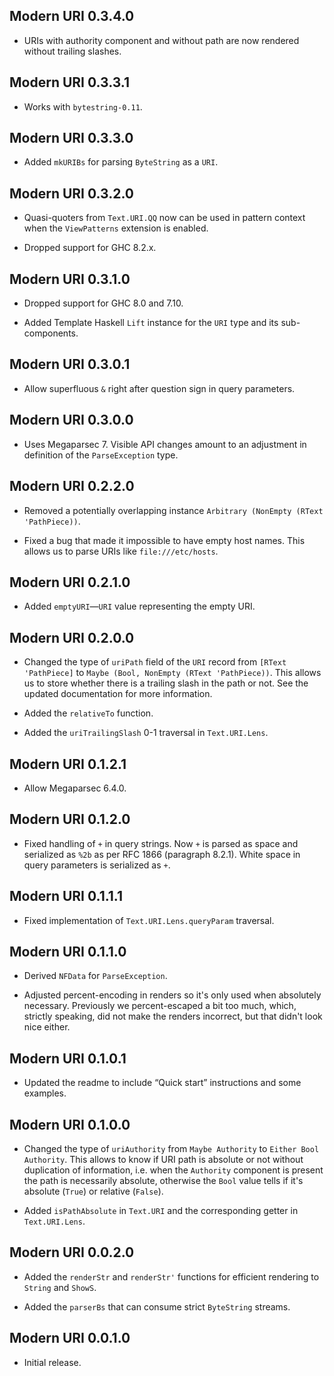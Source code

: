 ## Modern URI 0.3.4.0

* URIs with authority component and without path are now rendered without
  trailing slashes.

## Modern URI 0.3.3.1

* Works with `bytestring-0.11`.

## Modern URI 0.3.3.0

* Added `mkURIBs` for parsing `ByteString` as a `URI`.

## Modern URI 0.3.2.0

* Quasi-quoters from `Text.URI.QQ` now can be used in pattern context when
  the `ViewPatterns` extension is enabled.

* Dropped support for GHC 8.2.x.

## Modern URI 0.3.1.0

* Dropped support for GHC 8.0 and 7.10.

* Added Template Haskell `Lift` instance for the `URI` type and its
  sub-components.

## Modern URI 0.3.0.1

* Allow superfluous `&` right after question sign in query parameters.

## Modern URI 0.3.0.0

* Uses Megaparsec 7. Visible API changes amount to an adjustment in
  definition of the `ParseException` type.

## Modern URI 0.2.2.0

* Removed a potentially overlapping instance `Arbitrary (NonEmpty (RText
  'PathPiece))`.

* Fixed a bug that made it impossible to have empty host names. This allows
  us to parse URIs like `file:///etc/hosts`.

## Modern URI 0.2.1.0

* Added `emptyURI`—`URI` value representing the empty URI.

## Modern URI 0.2.0.0

* Changed the type of `uriPath` field of the `URI` record from `[RText
  'PathPiece]` to `Maybe (Bool, NonEmpty (RText 'PathPiece))`. This allows
  us to store whether there is a trailing slash in the path or not. See the
  updated documentation for more information.

* Added the `relativeTo` function.

* Added the `uriTrailingSlash` 0-1 traversal in `Text.URI.Lens`.

## Modern URI 0.1.2.1

* Allow Megaparsec 6.4.0.

## Modern URI 0.1.2.0

* Fixed handling of `+` in query strings. Now `+` is parsed as space and
  serialized as `%2b` as per RFC 1866 (paragraph 8.2.1). White space in
  query parameters is serialized as `+`.

## Modern URI 0.1.1.1

* Fixed implementation of `Text.URI.Lens.queryParam` traversal.

## Modern URI 0.1.1.0

* Derived `NFData` for `ParseException`.

* Adjusted percent-encoding in renders so it's only used when absolutely
  necessary. Previously we percent-escaped a bit too much, which, strictly
  speaking, did not make the renders incorrect, but that didn't look nice
  either.

## Modern URI 0.1.0.1

* Updated the readme to include “Quick start” instructions and some
  examples.

## Modern URI 0.1.0.0

* Changed the type of `uriAuthority` from `Maybe Authority` to `Either Bool
  Authority`. This allows to know if URI path is absolute or not without
  duplication of information, i.e. when the `Authority` component is present
  the path is necessarily absolute, otherwise the `Bool` value tells if it's
  absolute (`True`) or relative (`False`).

* Added `isPathAbsolute` in `Text.URI` and the corresponding getter in
  `Text.URI.Lens`.

## Modern URI 0.0.2.0

* Added the `renderStr` and `renderStr'` functions for efficient rendering
  to `String` and `ShowS`.

* Added the `parserBs` that can consume strict `ByteString` streams.

## Modern URI 0.0.1.0

* Initial release.
